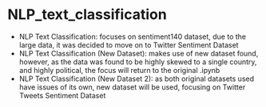# NLP_text_classification
- NLP Text Classification: focuses on sentiment140 dataset, due to the large data, it was decided to move on to Twitter Sentiment Dataset
- NLP Text Classification (New Dataset): makes use of new dataset found, however, as the data was found to be highly skewed to a single country, and highly political, the focus will return to the original .ipynb
- NLP Text Classification (New Dataset 2): as both original datasets used have issues of its own, new dataset will be used, focusing on Twitter Tweets Sentiment Dataset

